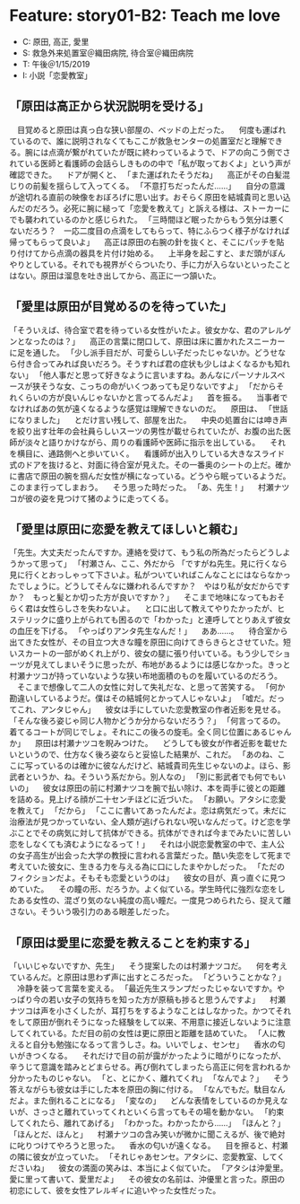 # Feature: story01-B2: Teach me love

- C: 原田, 高正, 愛里
- S: 救急外来処置室＠織田病院, 待合室＠織田病院
- T: 午後＠1/15/2019
- I: 小説「恋愛教室」

## 「原田は高正から状況説明を受ける」


　目覚めると原田は真っ白な狭い部屋の、ベッドの上だった。
　何度も運ばれているので、誰に説明されなくてもここが救急センターの処置室だと理解できる。腕には点滴が繋がれていたが既に終わっているようで、ドアの向こう側でされている医師と看護師の会話らしきものの中で「私が取っておくよ」という声が確認できた。
　ドアが開くと、
「また運ばれたそうだね」
　高正がその白髪混じりの前髪を揺らして入ってくる。
「不意打ちだったんだ……」
　自分の意識が途切れる直前の映像をおぼろげに思い出す。おそらく原田を結城貴司と思い込んだのだろう。必死に腕に縋って「恋愛を教えて」と訴える様は、ストーカーにでも襲われているのかと感じられた。
「三時間ほど眠ったからもう気分は悪くないだろう？　一応二度目の点滴をしてもらって、特にふらつく様子がなければ帰ってもらって良いよ」
　高正は原田の右腕の針を抜くと、そこにパッチを貼り付けてから点滴の器具を片付け始める。
　上半身を起こすと、まだ頭がぼんやりとしている。それでも視界がぐらついたり、手に力が入らないといったことはない。原田は溜息を吐き出してから、高正に一つ頷いた。

## 「愛里は原田が目覚めるのを待っていた」

「そういえば、待合室で君を待っている女性がいたよ。彼女かな、君のアレルゲンとなったのは？」
　高正の言葉に閉口して、原田は床に置かれたスニーカーに足を通した。
「少し派手目だが、可愛らしい子だったじゃないか。どうせなら付き合ってみれば良いだろう。そうすれば君の症状も少しはよくなるかも知れない」
「他人事だと思って好きなように言いますね。あんなにパーソナルスペースが狭そうな女、こっちの命がいくつあっても足りないですよ」
「だからそれくらいの方が良いんじゃないかと言ってるんだよ」
　首を振る。
　当事者でなければあの気が遠くなるような感覚は理解できないのだ。
　原田は、
「世話になりました」
　とだけ言い残して、部屋を出た。
　中央の処置台には呻き声を絞り出す壮年の会社員らしいスーツの男性が載せられていたが、お腹の出た医師が淡々と語りかけながら、周りの看護師や医師に指示を出している。
　それを横目に、通路側へと歩いていく。
　看護師が出入りしている大きなスライド式のドアを抜けると、対面に待合室が見えた。その一番奥のシートの上だ。確かに書店で原田の腕を掴んだ女性が横になっている。どうやら眠っているようだ。このまま行ってしまおう。
　そう思った時だった。
「あ、先生！」
　村瀬ナツコが彼の姿を見つけて猪のように走ってくる。

## 「愛里は原田に恋愛を教えてほしいと頼む」


「先生。大丈夫だったんですか。連絡を受けて、もう私の所為だったらどうしようかって思って」
「村瀬さん、ここ、外だから
「ですがね先生。見に行くなら見に行くとおっしゃって下さいよ。私がついていればこんなことにはならなかったでしょうに。どうしてそんなに嫌われるんですか？　やはり私が女だからですか？　もっと髪とか切った方が良いですか？」
　そこまで地味になってもおそらく君は女性らしさを失わないよ。
　と口に出して教えてやりたかったが、ヒステリックに盛り上がられても困るので「わかった」と連呼してとりあえず彼女の血圧を下げる。
「やっぱりアンタ先生なんだ！」
　ああ……。
　待合室から出てきた女性が、その目立つ大きな瞳を原田に向けてきらきらとさせていた。短いスカートの一部がめくれ上がり、彼女の腿に張り付いている。もう少しでショーツが見えてしまいそうに思ったが、布地があるようには感じなかった。きっと村瀬ナツコが持っていないような狭い布地面積のものを履いているのだろう。
　そこまで想像して二人の女性に対して失礼だな、と思って苦笑する。
「何か勘違いしているようだ。僕はその結城何とかって人じゃないよ」
「嘘だ。だってこれ、アンタじゃん」
　彼女は手にしていた恋愛教室の作者近影を見せる。
「そんな後ろ姿じゃ同じ人物かどうか分からないだろう？」
「何言ってるの。着てるコートが同じでしょ。それにこの後ろの旋毛。全く同じ位置にあるじゃんか」
　原田は村瀬ナツコを睨みつけた。
　どうしても彼女が作者近影を載せたいというので、仕方なく後ろ姿ならと妥協した結果が、これだ。
「あのね、ここに写っているのは確かに彼なんだけど、結城貴司先生じゃないのよ。ほら、影武者というか、ね。そういう系だから。別人なの」
「別に影武者でも何でもいいの」
　彼女は原田の前に村瀬ナツコを腕で払い除け、本を両手に彼との距離を詰める。見上げる顔が二十センチほどに近づいた。
「お願い。アタシに恋愛を教えて」
「だから」
「ここに書いてあったんだよ。恋は病気だって。未だに治療法が見つかっていない、全人類が逃げられない呪いなんだって。けど恋を学ぶことでその病気に対して抗体ができる。抗体ができれば今までみたいに苦しい恋をしなくても済むようになるって！」
　それは小説恋愛教室の中で、主人公の女子高生が出会った大学の教授に言われる言葉だった。酷い失恋をして死まで考えていた彼女に、生きる力を与える為に口にしたまやかしだった。
「ただのフィクションだよ。そもそも恋愛というのは」
　彼女の目が、真っ直ぐに見つめていた。
　その瞳の形、だろうか。よく似ている。学生時代に強烈な恋をしたある女性の、混ざり気のない純度の高い瞳だ。一度見つめられたら、捉えて離さない。そういう吸引力のある眼差しだった。

## 「原田は愛里に恋愛を教えることを約束する」

「いいじゃないですか、先生」
　そう提案したのは村瀬ナツコだ。
　何を考えているんだ。と原田は思わず声に出すところだった。
「どういうことかな？」
　冷静を装って言葉を変える。
「最近先生スランプだったじゃないですか。やっぱり今の若い女子の気持ちを知った方が原稿も捗ると思うんですよ」
　村瀬ナツコは声を小さくしたが、耳打ちをするようなことはしなかった。かつてそれをして原田が倒れそうになった経験をして以来、不用意に接近しないように注意してくれている。ただ目の前の女性は更に原田と距離を詰めていた。
「人に教えると自分も勉強になるって言うしさ。ね。いいでしょ、センセ」
　香水の匂いがきつくなる。
　それだけで目の前が靄がかったように暗がりになったが、辛うじて意識を踏みとどまらせる。再び倒れてしまったら高正に何を言われるか分かったものじゃない。
「と、とにかく、離れてくれ」
「なんでよ？」
　そう答えながらも彼女は手にした本を原田の胸に付ける。
「なんでもだ。駄目なんだよ。また倒れることになる」
「変なの」
　どんな表情をしているのか見えないが、さっさと離れていってくれといくら言ってもその場を動かない。
「約束してくれたら、離れてあげる」
「わかった。わかったから……」
「ほんと？」
「ほんとだ、ほんと」
　村瀬ナツコの含み笑いが微かに聞こえるが、後で絶対に叱りつけてやろうと思った。
　香水の匂いが遠くなる。
　目を擦ると、村瀬の隣に彼女が立っていた。
「それじゃあセンセ。アタシに、恋愛教室、してくださいね」
　彼女の満面の笑みは、本当によく似ていた。
「アタシは沖愛里。愛に里って書いて、愛里だよ」
　その彼女の名前は、沖優里と言った。原田の初恋にして、彼を女性アレルギィに追いやった女性だった。


